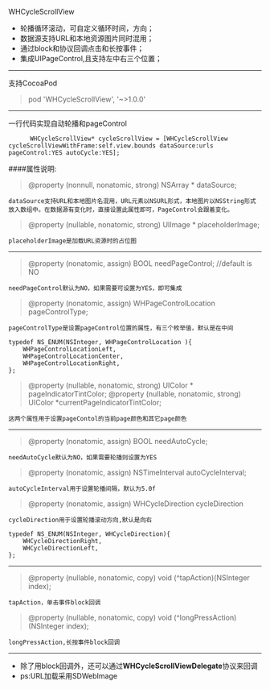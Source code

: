 WHCycleScrollView

	
* 轮播循环滚动，可自定义循环时间，方向；
* 数据源支持URL和本地资源图片同时混用；
* 通过block和协议回调点击和长按事件；
* 集成UIPageControl,且支持左中右三个位置；
	
---

支持CocoaPod
> pod 'WHCycleScrollView', '~>1.0.0'

---

一行代码实现自动轮播和pageControl  

		  WHCycleScrollView* cycleScrollView = [WHCycleScrollView cycleScrollViewWithFrame:self.view.bounds dataSource:urls pageControl:YES autoCycle:YES];
		  
####属性说明:

> @property (nonnull, nonatomic, strong) NSArray * dataSource;
	
	dataSource支持URL和本地图片名混用，URL元素以NSURL形式，本地图片以NSString形式放入数组中。在数据源有变化时，直接设置此属性即可，PageControl会跟着变化。  
	

> @property (nullable, nonatomic, strong) UIImage * placeholderImage;

	placeholderImage是加载URL资源时的占位图

---
> @property (nonatomic, assign) BOOL needPageControl;   //default is NO

	needPageControl默认为NO，如果需要可设置为YES，即可集成

> @property (nonatomic, assign) WHPageControlLocation pageControlType;
	
	pageControlType是设置pageControl位置的属性，有三个枚举值，默认是在中间
	
	typedef NS_ENUM(NSInteger, WHPageControlLocation ){
    	WHPageControlLocationLeft,
		WHPageControlLocationCenter,
    	WHPageControlLocationRight,
	};

> @property (nullable, nonatomic, strong) UIColor * pageIndicatorTintColor;
> @property (nullable, nonatomic, strong) UIColor *currentPageIndicatorTintColor;

	这两个属性用于设置pageContol的当前page颜色和其它page颜色

---

> @property (nonatomic, assign) BOOL needAutoCycle;
	
	needAutoCycle默认为NO，如果需要轮播则设置为YES

> @property (nonatomic, assign) NSTimeInterval autoCycleInterval;
	
	autoCycleInterval用于设置轮播间隔，默认为5.0f
	
> @property (nonatomic, assign) WHCycleDirection cycleDirection
	
	cycleDirection用于设置轮播滚动方向,默认是向右
	
	typedef NS_ENUM(NSInteger, WHCycleDirection){
  	  	WHCycleDirectionRight,
    	WHCycleDirectionLeft,
	};

	
---

> @property (nullable, nonatomic, copy) void (^tapAction)(NSInteger index);
	
	tapAction，单击事件block回调
	
> @property (nullable, nonatomic, copy) void (^longPressAction)(NSInteger index);
	
	longPressAction,长按事件block回调
	
	
---

* 除了用block回调外，还可以通过**WHCycleScrollViewDelegate**协议来回调
* ps:URL加载采用SDWebImage


	
	
